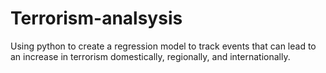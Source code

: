 # Terrorism-analsysis
Using python to create a regression model to track events that can lead to an increase in terrorism domestically, regionally, and internationally. 
